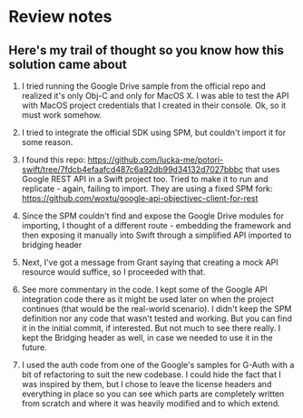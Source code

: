 #  Review notes

## Here's my trail of thought so you know how this solution came about
1. I tried running the Google Drive sample from the official repo and realized it's only Obj-C and only for MacOS X. I was able to test the API with MacOS project credentials that I created in their console. Ok, so it must work somehow.

2. I tried to integrate the official SDK using SPM, but couldn't import it for some reason.

3. I found this repo: https://github.com/lucka-me/potori-swift/tree/7fdcb4efaafcd487c6a92db99d34132d7027bbbc that uses Google REST API in a Swift project too. Tried to make it to run and replicate - again, failing to import. They are using a fixed SPM fork: https://github.com/woxtu/google-api-objectivec-client-for-rest

4. Since the SPM couldn't find and expose the Google Drive modules for importing, I thought of a different route - embedding the framework and then exposing it manually into Swift through a simplified API imported to bridging header

5. Next, I've got a message from Grant saying that creating a mock API resource would suffice, so I proceeded with that.

6. See more commentary in the code. I kept some of the Google API integration code there as it might be used later on when the project continues (that would be the real-world scenario). I didn't keep the SPM definition nor any code that wasn't tested and working. But you can find it in the initial commit, if interested. But not much to see there really. I kept the Bridging header as well, in case we needed to use it in the future.

7. I used the auth code from one of the Google's samples for G-Auth with a bit of refactoring to suit the new codebase. I could hide the fact that I was inspired by them, but I chose to leave the license headers and everything in place so you can see which parts are completely written from scratch and where it was heavily modified and to which extend.
